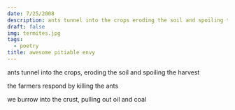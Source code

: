 ```yaml
---
date: 7/25/2008
description: ants tunnel into the crops eroding the soil and spoiling the harvest...
draft: false
img: termites.jpg
tags:
  - poetry
title: awesome pitiable envy
---
```


ants tunnel into the crops, eroding the soil and spoiling the harvest

the farmers respond by killing the ants

we burrow into the crust, pulling out oil and coal
